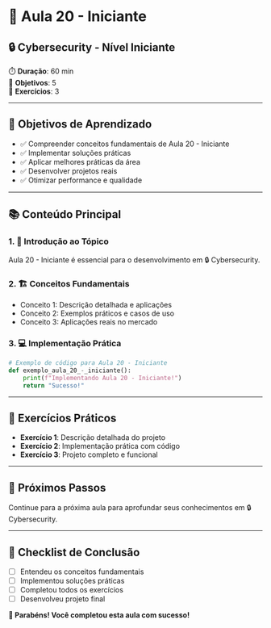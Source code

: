 # 🎯 Aula 20 - Iniciante
## 🔒 Cybersecurity - Nível Iniciante

⏱️ **Duração**: 60 min  
🎯 **Objetivos**: 5  
🧪 **Exercícios**: 3  

---

## 🎯 Objetivos de Aprendizado
- ✅ Compreender conceitos fundamentais de Aula 20 - Iniciante
- ✅ Implementar soluções práticas
- ✅ Aplicar melhores práticas da área
- ✅ Desenvolver projetos reais
- ✅ Otimizar performance e qualidade

---

## 📚 Conteúdo Principal

### 1. 🌟 Introdução ao Tópico
Aula 20 - Iniciante é essencial para o desenvolvimento em 🔒 Cybersecurity.

### 2. 🏗️ Conceitos Fundamentais
- Conceito 1: Descrição detalhada e aplicações
- Conceito 2: Exemplos práticos e casos de uso
- Conceito 3: Aplicações reais no mercado

### 3. 💻 Implementação Prática
```python
# Exemplo de código para Aula 20 - Iniciante
def exemplo_aula_20_-_iniciante():
    print(f"Implementando Aula 20 - Iniciante!")
    return "Sucesso!"
```

---

## 🧪 Exercícios Práticos
- **Exercício 1**: Descrição detalhada do projeto
- **Exercício 2**: Implementação prática com código
- **Exercício 3**: Projeto completo e funcional

---

## 🚀 Próximos Passos
Continue para a próxima aula para aprofundar seus conhecimentos em 🔒 Cybersecurity.

---

## 📝 Checklist de Conclusão
- [ ] Entendeu os conceitos fundamentais
- [ ] Implementou soluções práticas
- [ ] Completou todos os exercícios
- [ ] Desenvolveu projeto final

**🎉 Parabéns! Você completou esta aula com sucesso!**
